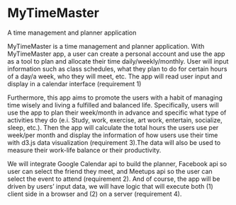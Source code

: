 # MyTimeMaster
A time management and planner application

MyTimeMaster is a time management and planner application. With MyTimeMaster app, a user can create a personal account and use the app as a tool to plan and allocate their time daily/weekly/monthly. User will input information such as class schedules, what they plan to do for certain hours of a day/a week, who they will meet, etc. The app will read user input and display in a calendar interface (requirement 1) 

Furthermore, this app aims to promote the users with a habit of managing time wisely and living a fulfilled and balanced life. Specifically, users will use the app to plan their week/month in advance and specific what type of activities they do (e.i. Study, work, exercise, art work, entertain, socialize, sleep, etc.). Then the app will calculate the total hours the users use per week/per month and display the information of how users use their time with d3.js data visualization (requirement 3).The data will also be used to measure their work-life balance or their productivity. 

We will integrate Google Calendar api to build the planner, Facebook api so user can select the friend they meet, and Meetups api so the user can select the event to attend (requirement 2). And of course, the app will be driven by users’ input data, we will have logic that will execute both (1) client side in a browser and (2) on a server (requirement 4).
